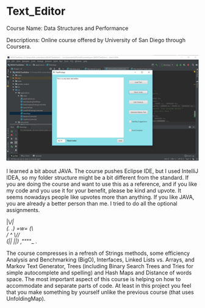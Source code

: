 # Text_Editor


Course Name: Data Structures and Performance

Descriptions: Online course offered by University of San Diego through Coursera.

![Text Editor](TextEditor_pic.jpg)

I learned a bit about JAVA. The course pushes Eclipse IDE, but I used IntelliJ IDEA, so my folder structure might be a bit different from the standard.
If you are doing the course and want to use this as a reference, and if you like my code and you use it for your benefit, please be kind and upvote. It seems nowadays people like upvotes more than anything. If you like JAVA, you are already a better person than me. I tried to do all the optional assignments.

 |\\_/|     
 (. .)
  =w= (\\   
 / ^ \\//   
(|| ||)
,""_""_ .

The course compresses in a refresh of Strings methods, some efficiency Analysis and Benchmarking (BigO), Interfaces, Linked Lists vs. Arrays, and Markov Text Generator, Trees (including Binary Search Trees and Tries for simple autocomplete and spelling) and Hash Maps and Distance of words space.
The most important aspect of this course is helping on how to accommodate and separate parts of code. At least in this project you feel that you make something by yourself unlike the previous course (that uses UnfoldingMap).
